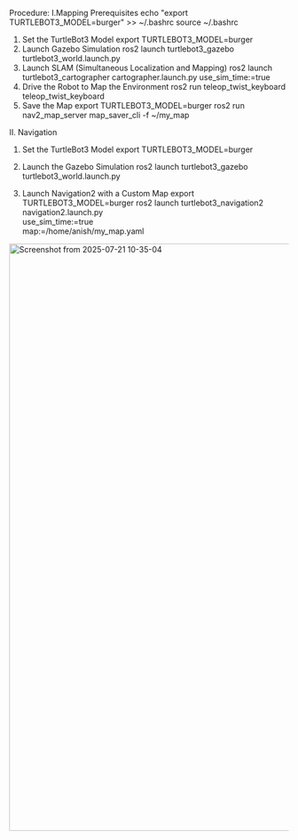 Procedure:
I.Mapping
Prerequisites
  echo "export TURTLEBOT3_MODEL=burger" >> ~/.bashrc
  source ~/.bashrc
1. Set the TurtleBot3 Model
  export TURTLEBOT3_MODEL=burger
2. Launch Gazebo Simulation
  ros2 launch turtlebot3_gazebo turtlebot3_world.launch.py
3. Launch SLAM (Simultaneous Localization and Mapping)
  ros2 launch turtlebot3_cartographer cartographer.launch.py use_sim_time:=true
4. Drive the Robot to Map the Environment
  ros2 run teleop_twist_keyboard teleop_twist_keyboard
5. Save the Map
  export TURTLEBOT3_MODEL=burger
  ros2 run nav2_map_server map_saver_cli -f ~/my_map

II. Navigation
1. Set the TurtleBot3 Model
  export TURTLEBOT3_MODEL=burger

2. Launch the Gazebo Simulation
  ros2 launch turtlebot3_gazebo turtlebot3_world.launch.py

3. Launch Navigation2 with a Custom Map
  export TURTLEBOT3_MODEL=burger
  ros2 launch turtlebot3_navigation2 navigation2.launch.py \
      use_sim_time:=true \
      map:=/home/anish/my_map.yaml
<img width="1838" height="1057" alt="Screenshot from 2025-07-21 10-35-04" src="https://github.com/user-attachments/assets/7c6cc1b7-763c-4e64-bab2-5f2d4ee11e4d" />

